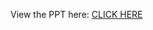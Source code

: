 View the PPT here:
[CLICK HERE](https://drive.google.com/file/d/1m7TKXV-IAYz4o2LGVGDlJx2S8kXkVeQ4/view?usp=sharing)
